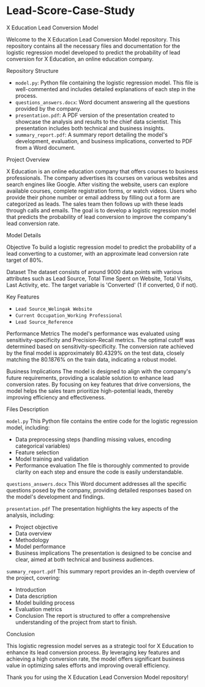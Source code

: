 # Lead-Score-Case-Study
X Education Lead Conversion Model

Welcome to the X Education Lead Conversion Model repository. This repository contains all the necessary files and documentation for the logistic regression model developed to predict the probability of lead conversion for X Education, an online education company.

Repository Structure

- `model.py`: Python file containing the logistic regression model. This file is well-commented and includes detailed explanations of each step in the process.
- `questions_answers.docx`: Word document answering all the questions provided by the company.
- `presentation.pdf`: A PDF version of the presentation created to showcase the analysis and results to the chief data scientist. This presentation includes both technical and business insights.
- `summary_report.pdf`: A summary report detailing the model's development, evaluation, and business implications, converted to PDF from a Word document.

Project Overview

X Education is an online education company that offers courses to business professionals. The company advertises its courses on various websites and search engines like Google. After visiting the website, users can explore available courses, complete registration forms, or watch videos. Users who provide their phone number or email address by filling out a form are categorized as leads. The sales team then follows up with these leads through calls and emails. The goal is to develop a logistic regression model that predicts the probability of lead conversion to improve the company's lead conversion rate.

 Model Details

Objective
To build a logistic regression model to predict the probability of a lead converting to a customer, with an approximate lead conversion rate target of 80%.

Dataset
The dataset consists of around 9000 data points with various attributes such as Lead Source, Total Time Spent on Website, Total Visits, Last Activity, etc. The target variable is 'Converted' (1 if converted, 0 if not).

Key Features
- `Lead Source_Welingak Website`
- `Current Occupation_Working Professional`
- `Lead Source_Reference`

Performance Metrics
The model's performance was evaluated using sensitivity-specificity and Precision-Recall metrics. The optimal cutoff was determined based on sensitivity-specificity. The conversion rate achieved by the final model is approximately 80.4329% on the test data, closely matching the 80.1876% on the train data, indicating a robust model.

Business Implications
The model is designed to align with the company's future requirements, providing a scalable solution to enhance lead conversion rates. By focusing on key features that drive conversions, the model helps the sales team prioritize high-potential leads, thereby improving efficiency and effectiveness.

Files Description

`model.py`
This Python file contains the entire code for the logistic regression model, including:
- Data preprocessing steps (handling missing values, encoding categorical variables)
- Feature selection
- Model training and validation
- Performance evaluation
The file is thoroughly commented to provide clarity on each step and ensure the code is easily understandable.

`questions_answers.docx`
This Word document addresses all the specific questions posed by the company, providing detailed responses based on the model's development and findings.

`presentation.pdf`
The presentation highlights the key aspects of the analysis, including:
- Project objective
- Data overview
- Methodology
- Model performance
- Business implications
The presentation is designed to be concise and clear, aimed at both technical and business audiences.

 `summary_report.pdf`
This summary report provides an in-depth overview of the project, covering:
- Introduction
- Data description
- Model building process
- Evaluation metrics
- Conclusion
The report is structured to offer a comprehensive understanding of the project from start to finish.


Conclusion

This logistic regression model serves as a strategic tool for X Education to enhance its lead conversion process. By leveraging key features and achieving a high conversion rate, the model offers significant business value in optimizing sales efforts and improving overall efficiency.

Thank you for using the X Education Lead Conversion Model repository!

